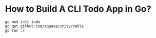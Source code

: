 # How to Build A CLI Todo App in Go?

```
go mod init todo
go get github.com/aquasecurity/table
go run ./
```